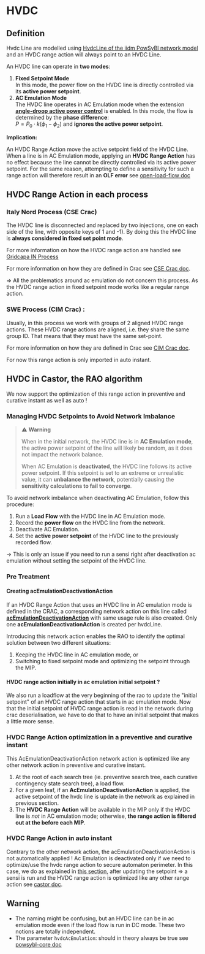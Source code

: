 # HVDC

## Definition

Hvdc Line are modelled using [HvdcLine of the iidm PowSyBl network model](inv:powsyblcore:*:*#hvdc-line) and an HVDC range action will always point to an HVDC Line.

An HVDC line can operate in **two modes**:
1. **Fixed Setpoint Mode**  
   In this mode, the power flow on the HVDC line is directly controlled via its **active power setpoint**.
2. **AC Emulation Mode**  
   The HVDC line operates in AC Emulation mode when the extension [**angle-droop active power control**](inv:powsyblecore:*:*#hvdc-angle-droop-active-power-control) is enabled. In this mode, the flow is determined by the **phase difference**:  
   $P = P_0 \cdot k (\phi_1 - \phi_2)$ and **ignores the active power setpoint**.

**Implication:**  

An HVDC Range Action move the active setpoint field of the HVDC Line. When a line is in AC Emulation mode, applying an **HVDC Range Action** has no effect because the line cannot be directly controlled via its active power setpoint. 
For the same reason, attempting to define a sensitivity for such a range action will therefore result in an **OLF error** see [open-load-flow doc](https://powsybl.readthedocs.io/projects/powsybl-open-loadflow/en/latest/sensitivity/getting_started.html)

## HVDC Range Action in each process

### Italy Nord Process (CSE Crac)

The HVDC line is disconnected and replaced by two injections, one on each side of the line, with opposite keys of 1 and -1).
By doing this the HVDC line is **always considered in fixed set point mode**. 

For more information on how the HVDC range action are handled see [Gridcapa IN Process](https://gridcapa.github.io/docs/process-documentation/in-cc/import-ec/process-description#pisa-hvdc-alignment)

For more information on how they are defined in Crac see [CSE Crac doc](../../../input-data/crac/cse.md#hvdc-range-actions).

=> All the problematics around ac emulation do not concern this process. As the HVDC range action in fixed setpoint mode works like a regular range action.

### SWE Process (CIM Crac) :

Usually, in this process we work with groups of 2 aligned HVDC range actions. 
These HVDC range actions are aligned, i.e. they share the same group ID. That means that they must have the same set-point.

For more information on how they are defined in Crac see [CIM Crac doc](../../../input-data/crac/cim.md#hvdc-range-actions).

For now this range action is only imported in auto instant.

## HVDC in Castor, the RAO algorithm

We now support the optimization of this range action in preventive and curative instant as well as auto !

### Managing HVDC Setpoints to Avoid Network Imbalance

> ⚠️ **Warning**
>
> When in the initial network, the HVDC line is in **AC Emulation mode**, the active power setpoint of the line will likely be random, as it does not impact the network balance.
>
> When AC Emulation is **deactivated**, the HVDC line follows its active power setpoint. If this setpoint is set to an extreme or unrealistic value, it can **unbalance the network**, potentially causing the **sensitivity calculations to fail to converge**.

To avoid network imbalance when deactivating AC Emulation, follow this procedure:
1. Run a **Load Flow** with the HVDC line in AC Emulation mode.
2. Record the **power flow** on the HVDC line from the network.
3. Deactivate AC Emulation.
4. Set the **active power setpoint** of the HVDC line to the previously recorded flow.

$\rightarrow$ This is only an issue if you need to run a sensi right after deactivation ac emulation without setting the setpoint of the HVDC line.


### Pre Treatment 

#### Creating acEmulationDeactivationAction
If an HVDC Range Action that uses an HVDC line in AC emulation mode is defined in the CRAC, a corresponding network action on this line called [**acEmulationDeactivationAction**](../../../input-data/crac/json.md#network-actions) with same usage rule is also created.
Only one **acEmulationDeactivationAction** is created per hvdcLine.

Introducing this network action enables the RAO to identify the optimal solution between two different situations:
1. Keeping the HVDC line in AC emulation mode, or
2. Switching to fixed setpoint mode and optimizing the setpoint through the MIP.

#### HVDC range action initially in ac emulation initial setpoint ?

We also run a loadflow at the very beginning of the rao to update the "initial setpoint" of an HVDC range action that starts in ac emulation mode. Now that
the initial setpoint of HVDC range action is read in the network during crac deserialisation, we have to do that to have an initial setpoint that makes a little more sense.

### HVDC Range Action optimization in a preventive and curative instant

This AcEmulationDeactivationAction network action is optimized like any other network action in preventive and curative instant.
1. At the root of each search tree (ie. preventive search tree, each curative contingency state search tree), a load flow. 
2. For a given leaf, if an **AcEmulationDeactivationAction** is applied, the active setpoint of the hvdc line is update in the network as explained in previous section.
3. The **HVDC Range Action** will be available in the MIP only if the HVDC line is *not* in AC emulation mode; otherwise, **the range action is filtered out at the before each MIP**. 

### HVDC Range Action in auto instant

Contrary to the other network action, the acEmulationDeactivationAction is not automatically applied !
Ac Emulation is deactivated only if we need to optimize/use the hvdc range action to secure automaton perimeter. 
In this case, we do as explained in [this section](#managing-hvdc-setpoints-to-avoid-network-imbalance), after updating the setpoint => a sensi is run and the 
HVDC range action is optimized like any other range action see [castor doc](../../castor.md).


## Warning

- The naming might be confusing, but an HVDC line can be in ac emulation mode even if the load flow is run in DC mode. These two notions are totally independent.
- The parameter `hvdcAcEmulation`: should in theory always be true see [powsybl-core doc](https://powsybl.readthedocs.io/projects/powsybl-core/en/stable/simulation/loadflow/configuration.html)
